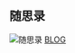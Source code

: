 ## 随思录

![随思录](https://img1.baidu.com/it/=1976478521,258871100&fm=253&fmt=auto?w=640&h=360)
[BLOG](https://yanndygit.github.io/post/website.md.html)
